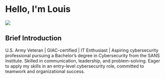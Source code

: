 # Hello, I'm Louis
<a href="https://www.linkedin.com/in/louis-gallegos-iii-a562131a8"><img src="https://img.shields.io/badge/-Linkedin-0072b1?&style=for-the-badge&logo=linkedin&logoColor=white" /></a>

## Brief Introduction
U.S. Army Veteran | GIAC-certified | IT Enthusiast | Aspiring cybersecurity professional pursuing a Bachelor’s degree in Cybersecurity from the SANS Institute. Skilled in communication, leadership, and problem-solving. Eager to apply my skills in an entry-level cybersecurity role, committed to teamwork and organizational success.
<!--
**louismgallegos/louismgallegos** is a ✨ _special_ ✨ repository because its `README.md` (this file) appears on your GitHub profile.

Here are some ideas to get you started:

- 🔭 I’m currently working on ...
- 🌱 I’m currently learning ...
- 👯 I’m looking to collaborate on ...
- 🤔 I’m looking for help with ...
- 💬 Ask me about ...
- 📫 How to reach me: ...
- 😄 Pronouns: ...
- ⚡ Fun fact: ...
-->
